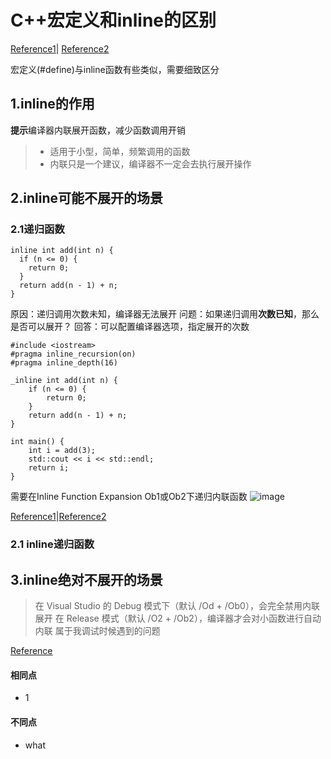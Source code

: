 # C++宏定义和inline的区别

[Reference1](https://stackoverflow.com/questions/1137575/inline-functions-vs-preprocessor-macros?utm_source=chatgpt.com)|
[Reference2](https://en.cppreference.com/w/c/language/inline?utm_source=chatgpt.com)

宏定义(#define)与inline函数有些类似，需要细致区分

## 1.inline的作用
**提示**编译器内联展开函数，减少函数调用开销

> - 适用于小型，简单，频繁调用的函数
> - 内联只是一个建议，编译器不一定会去执行展开操作


## 2.inline可能不展开的场景

### 2.1递归函数
```
inline int add(int n) {
  if (n <= 0) {
    return 0;
  }
  return add(n - 1) + n;
}
```
原因：递归调用次数未知，编译器无法展开
问题：如果递归调用**次数已知**，那么是否可以展开？
回答：可以配置编译器选项，指定展开的次数
```
#include <iostream>
#pragma inline_recursion(on)
#pragma inline_depth(16)

_inline int add(int n) {
    if (n <= 0) {
        return 0;
    }
    return add(n - 1) + n;
}

int main() {
    int i = add(3);
    std::cout << i << std::endl;
    return i;
}
```
需要在Inline Function Expansion Ob1或Ob2下递归内联函数
![image](https://github.com/user-attachments/assets/1b833f42-5529-463d-af54-e5f76a1decfe)

[Reference1](https://learn.microsoft.com/en-us/cpp/preprocessor/inline-recursion?view=msvc-170&utm_source=chatgpt.com)|[Reference2](https://stackoverflow.com/questions/190232/can-a-recursive-function-be-inline)


### 2.1 inline递归函数

## 3.inline绝对不展开的场景

> 在 Visual Studio 的 Debug 模式下（默认 /Od + /Ob0），会完全禁用内联展开
> 在 Release 模式（默认 /O2 + /Ob2），编译器才会对小函数进行自动内联
> 属于我调试时候遇到的问题

[Reference](https://stackoverflow.com/questions/1137575/inline-functions-vs-preprocessor-macros?utm_source=chatgpt.com)



#### 相同点

- 1


#### 不同点

- what

